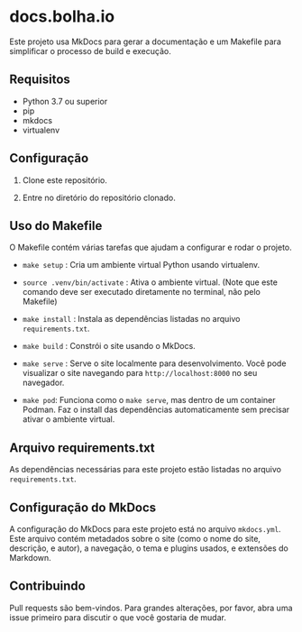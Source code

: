 # docs.bolha.io

Este projeto usa MkDocs para gerar a documentação e um Makefile para simplificar o processo de build e execução.

## Requisitos

- Python 3.7 ou superior
- pip
- mkdocs
- virtualenv

## Configuração

1. Clone este repositório.

2. Entre no diretório do repositório clonado.

## Uso do Makefile

O Makefile contém várias tarefas que ajudam a configurar e rodar o projeto.

- `make setup` : Cria um ambiente virtual Python usando virtualenv.

- `source .venv/bin/activate` : Ativa o ambiente virtual. (Note que este comando deve ser executado diretamente no terminal, não pelo Makefile)

- `make install` : Instala as dependências listadas no arquivo `requirements.txt`.

- `make build` : Constrói o site usando o MkDocs.

- `make serve` : Serve o site localmente para desenvolvimento. Você pode visualizar o site navegando para `http://localhost:8000` no seu navegador.

- `make pod`: Funciona como o `make serve`, mas dentro de um container Podman. Faz o install das dependências automaticamente sem precisar ativar o ambiente virtual.

## Arquivo requirements.txt

As dependências necessárias para este projeto estão listadas no arquivo `requirements.txt`.

## Configuração do MkDocs

A configuração do MkDocs para este projeto está no arquivo `mkdocs.yml`. Este arquivo contém metadados sobre o site (como o nome do site, descrição, e autor), a navegação, o tema e plugins usados, e extensões do Markdown.

## Contribuindo

Pull requests são bem-vindos. Para grandes alterações, por favor, abra uma issue primeiro para discutir o que você gostaria de mudar.
